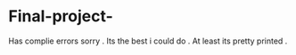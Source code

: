 # Final-project-
Has complie errors sorry  . Its the best i could do . At least its pretty printed .

